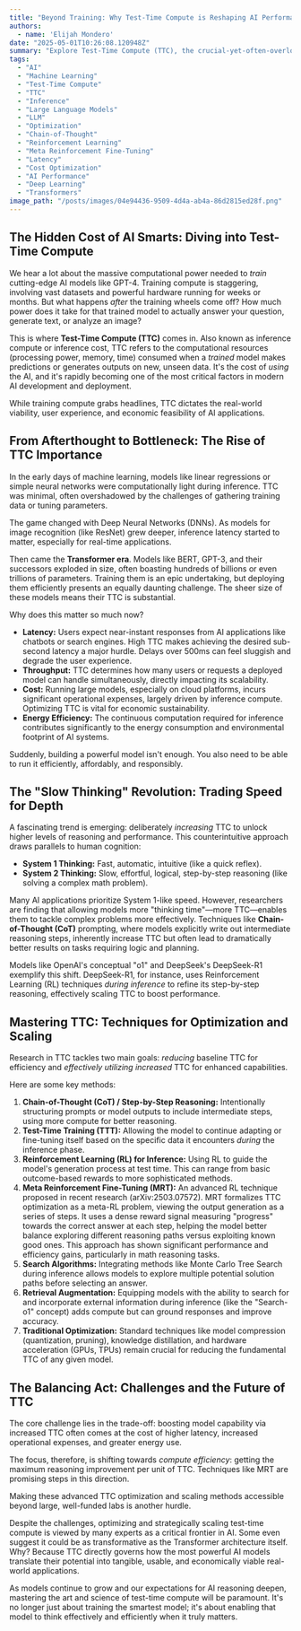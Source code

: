 ```yaml
---
title: "Beyond Training: Why Test-Time Compute is Reshaping AI Performance"
authors:
  - name: 'Elijah Mondero'
date: "2025-05-01T10:26:08.120948Z"
summary: "Explore Test-Time Compute (TTC), the crucial-yet-often-overlooked computational cost of running AI models *after* training. Discover why TTC is a bottleneck for modern AI, its impact on user experience and cost, and how techniques like 'slow thinking' and Meta Reinforcement Fine-Tuning are unlocking new levels of AI reasoning."
tags:
  - "AI"
  - "Machine Learning"
  - "Test-Time Compute"
  - "TTC"
  - "Inference"
  - "Large Language Models"
  - "LLM"
  - "Optimization"
  - "Chain-of-Thought"
  - "Reinforcement Learning"
  - "Meta Reinforcement Fine-Tuning"
  - "Latency"
  - "Cost Optimization"
  - "AI Performance"
  - "Deep Learning"
  - "Transformers"
image_path: "/posts/images/04e94436-9509-4d4a-ab4a-86d2815ed28f.png"
---
```


## The Hidden Cost of AI Smarts: Diving into Test-Time Compute

We hear a lot about the massive computational power needed to *train* cutting-edge AI models like GPT-4. Training compute is staggering, involving vast datasets and powerful hardware running for weeks or months. But what happens *after* the training wheels come off? How much power does it take for that trained model to actually answer your question, generate text, or analyze an image?

This is where **Test-Time Compute (TTC)** comes in. Also known as inference compute or inference cost, TTC refers to the computational resources (processing power, memory, time) consumed when a *trained* model makes predictions or generates outputs on new, unseen data. It's the cost of *using* the AI, and it's rapidly becoming one of the most critical factors in modern AI development and deployment.

While training compute grabs headlines, TTC dictates the real-world viability, user experience, and economic feasibility of AI applications.

## From Afterthought to Bottleneck: The Rise of TTC Importance

In the early days of machine learning, models like linear regressions or simple neural networks were computationally light during inference. TTC was minimal, often overshadowed by the challenges of gathering training data or tuning parameters.

The game changed with Deep Neural Networks (DNNs). As models for image recognition (like ResNet) grew deeper, inference latency started to matter, especially for real-time applications.

Then came the **Transformer era**. Models like BERT, GPT-3, and their successors exploded in size, often boasting hundreds of billions or even trillions of parameters. Training them is an epic undertaking, but deploying them efficiently presents an equally daunting challenge. The sheer size of these models means their TTC is substantial.

Why does this matter so much now?

*   **Latency:** Users expect near-instant responses from AI applications like chatbots or search engines. High TTC makes achieving the desired sub-second latency a major hurdle. Delays over 500ms can feel sluggish and degrade the user experience.
*   **Throughput:** TTC determines how many users or requests a deployed model can handle simultaneously, directly impacting its scalability.
*   **Cost:** Running large models, especially on cloud platforms, incurs significant operational expenses, largely driven by inference compute. Optimizing TTC is vital for economic sustainability.
*   **Energy Efficiency:** The continuous computation required for inference contributes significantly to the energy consumption and environmental footprint of AI systems.

Suddenly, building a powerful model isn't enough. You also need to be able to run it efficiently, affordably, and responsibly.

## The "Slow Thinking" Revolution: Trading Speed for Depth

A fascinating trend is emerging: deliberately *increasing* TTC to unlock higher levels of reasoning and performance. This counterintuitive approach draws parallels to human cognition:

*   **System 1 Thinking:** Fast, automatic, intuitive (like a quick reflex).
*   **System 2 Thinking:** Slow, effortful, logical, step-by-step reasoning (like solving a complex math problem).

Many AI applications prioritize System 1-like speed. However, researchers are finding that allowing models more "thinking time"—more TTC—enables them to tackle complex problems more effectively. Techniques like **Chain-of-Thought (CoT)** prompting, where models explicitly write out intermediate reasoning steps, inherently increase TTC but often lead to dramatically better results on tasks requiring logic and planning.

Models like OpenAI's conceptual "o1" and DeepSeek's DeepSeek-R1 exemplify this shift. DeepSeek-R1, for instance, uses Reinforcement Learning (RL) techniques *during inference* to refine its step-by-step reasoning, effectively scaling TTC to boost performance.

## Mastering TTC: Techniques for Optimization and Scaling

Research in TTC tackles two main goals: *reducing* baseline TTC for efficiency and *effectively utilizing increased* TTC for enhanced capabilities.

Here are some key methods:

1.  **Chain-of-Thought (CoT) / Step-by-Step Reasoning:** Intentionally structuring prompts or model outputs to include intermediate steps, using more compute for better reasoning.
2.  **Test-Time Training (TTT):** Allowing the model to continue adapting or fine-tuning itself based on the specific data it encounters *during* the inference phase.
3.  **Reinforcement Learning (RL) for Inference:** Using RL to guide the model's generation process at test time. This can range from basic outcome-based rewards to more sophisticated methods.
4.  **Meta Reinforcement Fine-Tuning (MRT):** An advanced RL technique proposed in recent research (arXiv:2503.07572). MRT formalizes TTC optimization as a meta-RL problem, viewing the output generation as a series of steps. It uses a dense reward signal measuring "progress" towards the correct answer at each step, helping the model better balance exploring different reasoning paths versus exploiting known good ones. This approach has shown significant performance and efficiency gains, particularly in math reasoning tasks.
5.  **Search Algorithms:** Integrating methods like Monte Carlo Tree Search during inference allows models to explore multiple potential solution paths before selecting an answer.
6.  **Retrieval Augmentation:** Equipping models with the ability to search for and incorporate external information during inference (like the "Search-o1" concept) adds compute but can ground responses and improve accuracy.
7.  **Traditional Optimization:** Standard techniques like model compression (quantization, pruning), knowledge distillation, and hardware acceleration (GPUs, TPUs) remain crucial for reducing the fundamental TTC of any given model.

## The Balancing Act: Challenges and the Future of TTC

The core challenge lies in the trade-off: boosting model capability via increased TTC often comes at the cost of higher latency, increased operational expenses, and greater energy use.

The focus, therefore, is shifting towards *compute efficiency*: getting the maximum reasoning improvement per unit of TTC. Techniques like MRT are promising steps in this direction.

Making these advanced TTC optimization and scaling methods accessible beyond large, well-funded labs is another hurdle.

Despite the challenges, optimizing and strategically scaling test-time compute is viewed by many experts as a critical frontier in AI. Some even suggest it could be as transformative as the Transformer architecture itself. Why? Because TTC directly governs how the most powerful AI models translate their potential into tangible, usable, and economically viable real-world applications.

As models continue to grow and our expectations for AI reasoning deepen, mastering the art and science of test-time compute will be paramount. It's no longer just about training the smartest model; it's about enabling that model to think effectively and efficiently when it truly matters.

